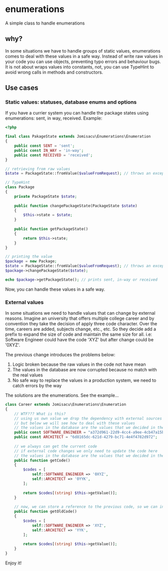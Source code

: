# enumerations

A simple class to handle enumerations

## why?

In some situations we have to handle groups of static values, enumerations comes to deal with these values in a safe
way. Instead of write raw values in your code you can use objects, preventing typo errors and behaviour bugs. It is not
about wraps values into constants, not, you can use TypeHint to avoid wrong calls in methods and constructors.

## Use cases

### Static values: statuses, database enums and options

If you have a currier system you can handle the package states using enumerations: sent, in way, received. Example:

```php 
<?php

final class PakageState extends Jomisacu\Enumerations\Enumeration
{
    public const SENT = 'sent';
    public const IN_WAY = 'in-way';
    public const RECEIVED = 'received';
}

// retrieving from raw values
$state = PackageState::fromValue($valueFromRequest); // throws an exception if invalid value

// TypeHint
class Package
{
    private PackageState $state;
    
    public function changePackageState(PackageState $state)
    {
        $this->state = $state;
    }
    
    public function getPackageState()
    {
        return $this->state;
    }
}

// printing the value
$package = new Package;
$state = PackageState::fromValue($valueFromRequest); // throws an exception if invalid value
$package->changePackageState($state);

echo $package->getPackageState(); // prints sent, in-way or received

```

Now, you can handle these values in a safe way.

### External values

In some situations we need to handle values that can change by external reasons. Imagine an university that offers
multiple college career and by convention they take the decision of apply three code character. Over the time, careers
are added, subjects change, etc., etc. So they decide add a prefix to expand the size of code and maintain the same size
for all. i.e: Software Engineer could have the code 'XYZ' but after change could be '0XYZ'.

The previous change introduces the problems below:

1. Logic broken because the raw values in the code not have mean
2. The values in the database are now corrupted because no match with the real values
3. No safe way to replace the values in a production system, we need to catch errors by the way

The solutions are the enumerations. See the example...

```php 
class Career extends Jomisacu\Enumerations\Enumeration 
{
    // WTF??? What is this?
    // using us own value we drop the dependency with external sources
    // but below we will see how to deal with these values
    // the values in the database are the values that we decided in the class constants
    public const SOFTWARE_ENGINEER = "a372d961-22d9-4cc4-a9ee-4cb47a15b26d";
    public const ARCHITECT = "6d8165dc-621d-4279-bc71-4e4f4782d972";
    
    // we always can get the current code
    // if external code changes we only need to update the code here
    // the values in the database are the values that we decided in the class constants
    public function getCode()
    {
        $codes = [
            self::SOFTWARE_ENGINEER => '0XYZ',
            self::ARCHITECT => '0YYK',
        ];
        
        return $codes[(string) $this->getValue()];
    }
    
    // now, we can store a reference to the previous code, so we can interop with old formats 
    public function getOldCode()
    {
        $codes = [
            self::SOFTWARE_ENGINEER => 'XYZ',
            self::ARCHITECT => 'YYK',
        ];
        
        return $codes[(string) $this->getValue()];
    }
}
```

Enjoy it!
